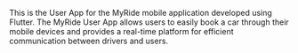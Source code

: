 This is the User App for the MyRide mobile application developed using Flutter. The MyRide User App allows users to easily book a car through their mobile devices and provides a real-time platform for efficient communication between drivers and users.
